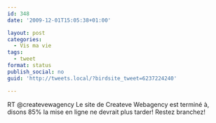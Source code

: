 ```yaml
---
id: 348
date: '2009-12-01T15:05:38+01:00'

layout: post
categories:
  - Vis ma vie
tags:
  - tweet
format: status
publish_social: no
guid: 'http://tweets.local/?birdsite_tweet=6237224240'

---
```


RT @createvewagency Le site de Createve Webagency est terminé à, disons 85% la mise en ligne ne devrait plus tarder! Restez branchez!